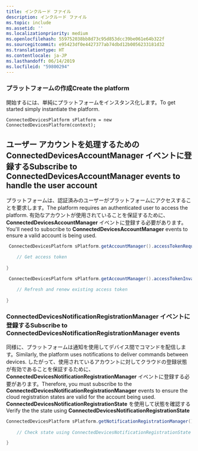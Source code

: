 ```yaml
---
title: インクルード ファイル
description: インクルード ファイル
ms.topic: include
ms.assetid: ''
ms.localizationpriority: medium
ms.openlocfilehash: 559752038bb8d73c95d853dcc39be061e64b322f
ms.sourcegitcommit: e95423df0e4427377ab74dbd12b0056233181d32
ms.translationtype: HT
ms.contentlocale: ja-JP
ms.lasthandoff: 06/14/2019
ms.locfileid: "59800294"
---
```

### <a name="create-the-platform"></a><span data-ttu-id="be4e0-103">プラットフォームの作成</span><span class="sxs-lookup"><span data-stu-id="be4e0-103">Create the platform</span></span>

<span data-ttu-id="be4e0-104">開始するには、単純にプラットフォームをインスタンス化します。</span><span class="sxs-lookup"><span data-stu-id="be4e0-104">To get started simply instantiate the platform.</span></span>

`ConnectedDevicesPlatform sPlatform = new ConnectedDevicesPlatform(context);`

## <a name="subscribe-to-connecteddevicesaccountmanager-events-to-handle-the-user-account"></a><span data-ttu-id="be4e0-105">ユーザー アカウントを処理するための ConnectedDevicesAccountManager イベントに登録する</span><span class="sxs-lookup"><span data-stu-id="be4e0-105">Subscribe to ConnectedDevicesAccountManager events to handle the user account</span></span> 

<span data-ttu-id="be4e0-106">プラットフォームは、認証済みのユーザーがプラットフォームにアクセスすることを要求します。</span><span class="sxs-lookup"><span data-stu-id="be4e0-106">The platform requires an authenticated user to access the platform.</span></span>  <span data-ttu-id="be4e0-107">有効なアカウントが使用されていることを保証するために、**ConnectedDevicesAccountManager** イベントに登録する必要があります。</span><span class="sxs-lookup"><span data-stu-id="be4e0-107">You'll need to subscribe to **ConnectedDevicesAccountManager** events to ensure a valid account is being used.</span></span> 

```Java
 ConnectedDevicesPlatform sPlatform.getAccountManager().accessTokenRequested().subscribe((accountManager, args) -> {

    // Get access token
                 
}
```

```Java
 ConnectedDevicesPlatform sPlatform.getAccountManager().accessTokenInvalidated().subscribe((accountManager, args) -> {

    // Refresh and renew existing access token
    
}
```


### <a name="subscribe-to-connecteddevicesnotificationregistrationmanager-events"></a><span data-ttu-id="be4e0-108">ConnectedDevicesNotificationRegistrationManager イベントに登録する</span><span class="sxs-lookup"><span data-stu-id="be4e0-108">Subscribe to ConnectedDevicesNotificationRegistrationManager events</span></span>

<span data-ttu-id="be4e0-109">同様に、プラットフォームは通知を使用してデバイス間でコマンドを配信します。</span><span class="sxs-lookup"><span data-stu-id="be4e0-109">Similarly, the platform uses notifications to deliver commands between devices.</span></span>  <span data-ttu-id="be4e0-110">したがって、使用されているアカウントに対してクラウドの登録状態が有効であることを保証するために、**ConnectedDevicesNotificationRegistrationManager** イベントに登録する必要があります。</span><span class="sxs-lookup"><span data-stu-id="be4e0-110">Therefore, you must subscribe to the **ConnectedDevicesNotificationRegistrationManager** events to ensure the cloud registration states are valid for the account being used.</span></span>  <span data-ttu-id="be4e0-111">**ConnectedDevicesNotificationRegistrationState** を使用して状態を確認する</span><span class="sxs-lookup"><span data-stu-id="be4e0-111">Verify the the state using **ConnectedDevicesNotificationRegistrationState**</span></span>

```Java
ConnectedDevicesPlatform sPlatform.getNotificationRegistrationManager().notificationRegistrationStateChanged().subscribe((notificationRegistrationManager, args) -> {
    
    // Check state using ConnectedDevicesNotificationRegistrationState enum

}
```